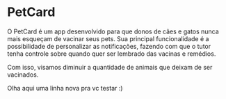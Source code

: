 # PetCard
O PetCard é um app desenvolvido para que donos de cães e gatos nunca mais esqueçam de vacinar seus pets. Sua principal funcionalidade é a possibilidade de personalizar as notificações, fazendo com que o tutor tenha controle sobre quando quer ser lembrado das vacinas e remédios. 

Com isso, visamos diminuir a quantidade de animais que deixam de ser vacinados.

Olha aqui uma linha nova pra vc testar :)